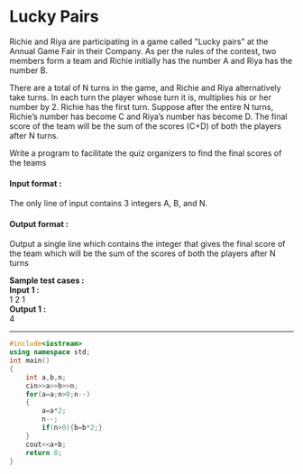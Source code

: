 # Lucky Pairs
Richie and Riya are participating in a game called "Lucky pairs" at the Annual Game Fair in their Company. As per the rules of the contest, two members form a team and Richie initially has the number A and Riya has the number B.

There are a total of N turns in the game, and Richie and Riya alternatively take turns. In each turn the player whose turn it is, multiplies his or her number by 2. Richie has the first turn. Suppose after the entire N turns, Richie’s number has become C and Riya’s number has become D. The final score of the team will be the sum of the scores (C+D) of both the players after N turns.

Write a program to facilitate the quiz organizers to find the final scores of the teams

#### Input format :
The only line of input contains 3 integers A, B, and N.

#### Output format :
Output a single line which contains the integer that gives the final score of the team which will be the sum of the scores of both the players after N turns

**Sample test cases :<br>
Input 1 :<br>**
1 2 1<br>
**Output 1 :<br>**
4


----------------------------------------------------------------------------------------------------------------------------------------------------------------------


```cpp
#include<iostream>
using namespace std;
int main()
{
    int a,b,n;
    cin>>a>>b>>n;
    for(a=a;n>0;n--)
    {
        a=a*2;
        n--;
        if(n>0){b=b*2;}
    }
    cout<<a+b;
    return 0;
}



```
